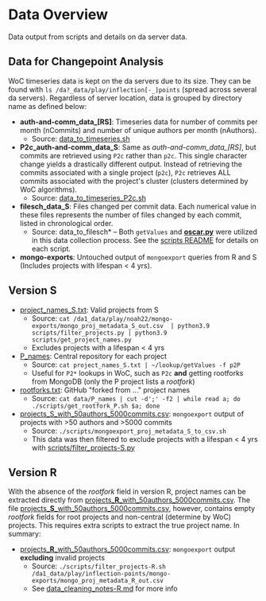 # Data Overview

Data output from scripts and details on da server data.

## Data for Changepoint Analysis

WoC timeseries data is kept on the da servers due to its size. They can be found with `ls /da?_data/play/inflection[-_]points` (spread across several da servers). Regardless of server location, data is grouped by directory name as defined below:

-  **auth-and-comm_data_[RS]**: Timeseries data for number of commits per month (nCommits) and number of unique authors per month (nAuthors).
    - Source: [data_to_timeseries.sh](../scripts/data_to_timeseries.sh) 
- **P2c_auth-and-comm_data_S**: Same as *auth-and-comm_data_[RS]*, but commits are retrieved using `P2c` rather than `p2c`. This single character change yields a drastically different output. Instead of retrieving the commits associated with a single project (`p2c`), `P2c` retrieves ALL commits associated with the project's cluster (clusters determined by WoC algorithms). 
  - Source: [data_to_timeseries_P2c.sh](../scripts/data_to_timeseries_P2c.sh)
- **filesch_data_S**: Files changed per commit data. Each numerical value in these files represents the number of files changed by each commit, listed in chronological order.
  - Source: data_to_filesch* – Both `getValues` and __[oscar.py](https://github.com/ssc-oscar/oscar.py)__ were utilized in this data collection process. See the [scripts README](../scripts/README.md) for details on each script.
- **mongo-exports**: Untouched output of `mongoexport` queries from R and S (Includes projects with lifespan < 4 yrs).

## Version S

- [project_names_S.txt](project_names_S.txt): Valid projects from S
  - Source:  `cat /da1_data/play/noah22/mongo-exports/mongo_proj_metadata_S_out.csv  | python3.9 scripts/filter_projects.py | python3.9 scripts/get_project_names.py`
  - Excludes projects with a lifespan < 4 yrs
- [P_names](P_names): Central repository for each project
  - Source: `cat project_names_S.txt | ~/lookup/getValues -f p2P`
  - Useful for `P2*` lookups in WoC, such as `P2c` **and** getting rootforks from MongoDB (only the P project lists a _rootfork_)
- [rootforks.txt](rootforks.txt): GitHub "forked from ..." project names
  - Source: `cat data/P_names | cut -d';' -f2 | while read a; do ./scripts/get_rootfork_P.sh $a; done`
- [projects_S_with_50authors_5000commits.csv](projects_S_with_50authors_5000commits.csv): `mongoexport` output of projects with >50 authors and >5000 commits
  - Source: `./scripts/mongoexport_proj_metadata_S_to_csv.sh `
  - This data was then filtered to exclude projects with a lifespan < 4 yrs with [scripts/filter_projects-S.py](../scripts/filter_projects-S.py) 

## Version R

With the absence of the *rootfork* field in version R, project names can be extracted directly from [projects\_**R**\_with_50authors_5000commits.csv](projects_R_with_50authors_5000commits.csv). The file [projects\_**S**\_with_50authors_5000commits.csv](projects_S_with_50authors_5000commits.csv), however, contains empty _rootfork_ fields for root projects and non-central (determine by WoC) projects. This requires extra scripts to extract the true project name. In summary:

- [projects\_**R**\_with_50authors_5000commits.csv](projects_R_with_50authors_5000commits.csv): `mongoexport` output **excluding** invalid projects
  - Source: `./scripts/filter_projects-R.sh /da1_data/play/inflection-points/mongo-exports/mongo_proj_metadata_R_out.csv`
  - See [data_cleaning_notes-R.md](data_cleaning_notes-R.md) for more info
